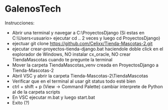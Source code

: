 # GalenosTech
Instrucciones:
  - Abrir una terminal y navegar a C:\ProyectosDjango (Si estas  en C:\Users\<usuario> ejecutar cd .. 2 veces y luego cd ProyectosDjango)
  - ejectuar git clone https://github.com/Celixx/Tienda-Mascotas-2.git
  - ejecutar crear-proyectos-tienda-django.bat haciendole doble click en el explorador de Windows, NO instalar cx_oracle, NO crear TiendaMascotas cuando te pregunte la terminal
  - Mover la carpeta TiendaMascotas_venv creada en ProyectosDjango a Tienda-Mascotas-2
  - Abril VSC y abrir la carpeta Tienda-Mascotas-2\TiendaMascotas
  - Verificar que en el terminal al usar git status todo esté bien
  - ctrl + shift + p (View -> Command Palette) cambiar interprete de Python al de la carpeta scripts
  - En VSC ejecutar m.bat y luego start.bat
  - Exito (?)
